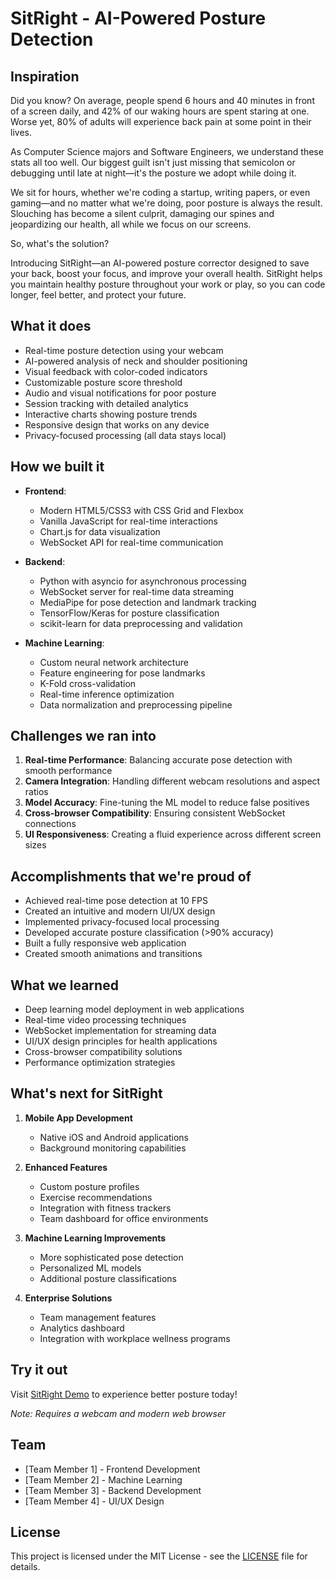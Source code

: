 # SitRight - AI-Powered Posture Detection

## Inspiration
Did you know?
On average, people spend 6 hours and 40 minutes in front of a screen daily, and 42% of our waking hours are spent staring at one. Worse yet, 80% of adults will experience back pain at some point in their lives.

As Computer Science majors and Software Engineers, we understand these stats all too well. Our biggest guilt isn't just missing that semicolon or debugging until late at night—it's the posture we adopt while doing it.

We sit for hours, whether we're coding a startup, writing papers, or even gaming—and no matter what we're doing, poor posture is always the result. Slouching has become a silent culprit, damaging our spines and jeopardizing our health, all while we focus on our screens.

So, what's the solution?

Introducing SitRight—an AI-powered posture corrector designed to save your back, boost your focus, and improve your overall health. SitRight helps you maintain healthy posture throughout your work or play, so you can code longer, feel better, and protect your future.

## What it does
- Real-time posture detection using your webcam
- AI-powered analysis of neck and shoulder positioning
- Visual feedback with color-coded indicators
- Customizable posture score threshold
- Audio and visual notifications for poor posture
- Session tracking with detailed analytics
- Interactive charts showing posture trends
- Responsive design that works on any device
- Privacy-focused processing (all data stays local)

## How we built it
- **Frontend**: 
  - Modern HTML5/CSS3 with CSS Grid and Flexbox
  - Vanilla JavaScript for real-time interactions
  - Chart.js for data visualization
  - WebSocket API for real-time communication

- **Backend**:
  - Python with asyncio for asynchronous processing
  - WebSocket server for real-time data streaming
  - MediaPipe for pose detection and landmark tracking
  - TensorFlow/Keras for posture classification
  - scikit-learn for data preprocessing and validation

- **Machine Learning**:
  - Custom neural network architecture
  - Feature engineering for pose landmarks
  - K-Fold cross-validation
  - Real-time inference optimization
  - Data normalization and preprocessing pipeline

## Challenges we ran into
1. **Real-time Performance**: Balancing accurate pose detection with smooth performance
2. **Camera Integration**: Handling different webcam resolutions and aspect ratios
3. **Model Accuracy**: Fine-tuning the ML model to reduce false positives
4. **Cross-browser Compatibility**: Ensuring consistent WebSocket connections
5. **UI Responsiveness**: Creating a fluid experience across different screen sizes

## Accomplishments that we're proud of
- Achieved real-time pose detection at 10 FPS
- Created an intuitive and modern UI/UX design
- Implemented privacy-focused local processing
- Developed accurate posture classification (>90% accuracy)
- Built a fully responsive web application
- Created smooth animations and transitions

## What we learned
- Deep learning model deployment in web applications
- Real-time video processing techniques
- WebSocket implementation for streaming data
- UI/UX design principles for health applications
- Cross-browser compatibility solutions
- Performance optimization strategies

## What's next for SitRight
1. **Mobile App Development**
   - Native iOS and Android applications
   - Background monitoring capabilities

2. **Enhanced Features**
   - Custom posture profiles
   - Exercise recommendations
   - Integration with fitness trackers
   - Team dashboard for office environments

3. **Machine Learning Improvements**
   - More sophisticated pose detection
   - Personalized ML models
   - Additional posture classifications

4. **Enterprise Solutions**
   - Team management features
   - Analytics dashboard
   - Integration with workplace wellness programs

## Try it out
Visit [SitRight Demo](http://localhost:8000) to experience better posture today!

*Note: Requires a webcam and modern web browser*

## Team
- [Team Member 1] - Frontend Development
- [Team Member 2] - Machine Learning
- [Team Member 3] - Backend Development
- [Team Member 4] - UI/UX Design

## License
This project is licensed under the MIT License - see the [LICENSE](LICENSE) file for details.
